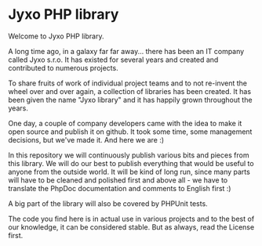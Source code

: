 Jyxo PHP library
================

Welcome to Jyxo PHP library.

A long time ago, in a galaxy far far away... there has been an IT company
called Jyxo s.r.o. It has existed for several years and created and contributed
to numerous projects.

To share fruits of work of individual project teams and to not re-invent
the wheel over and over again, a collection of libraries has been created.
It has been given the name "Jyxo library" and it has happily grown throughout
the years.

One day, a couple of company developers came with the idea to make it open
source and publish it on github. It took some time, some management decisions,
but we've made it. And here we are :)

In this repository we will continuously publish various bits and pieces from
this library. We will do our best to publish everything that would be useful
to anyone from the outside world. It will be kind of long run, since many
parts will have to be cleaned and polished first and above all - we have to
translate the PhpDoc documentation and comments to English first :)

A big part of the library will also be covered by PHPUnit tests.

The code you find here is in actual use in various projects and to the best
of our knowledge, it can be considered stable. But as always, read the License
first.
